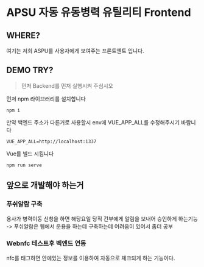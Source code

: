 # APSU 자동 유동병력 유틸리티 Frontend


## WHERE?
여기는 저희 ASPU를 사용자에게 보여주는 프론트엔트 입니다.

## DEMO TRY?
> 먼저 Backend를 먼저 실행시켜 주심시오 

먼저 npm 라이브러리를 설치합니다

```
npm i
```

만약 백엔드 주소가 다른거로 사용할시 env에 VUE_APP_ALL를 수정해주시기 바람니다
```
VUE_APP_ALL=http://localhost:1337
```
Vue를 빌드 시킴니다

```
npm run serve
```

## 앞으로 개발해야 하는거

### 푸쉬알람 구축

용사가 병력이동 신청을 하면 해당요일 당직 간부에게 알림을 보내어 승인하게 하는기능
-> 푸쉬알람은 웹에서 운용을 하는데 구축하는데 어려움이 있어서 좀더 공부

### Webnfc 테스트후 벡엔드 연동

nfc를 태그하면 안에있는 정보를 이용하여 자동으로 체크되게 하는 기능이다.
